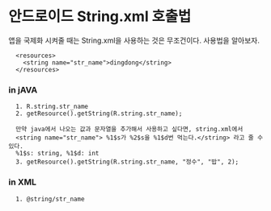 # 안드로이드 String.xml 호출법
  앱을 국제화 시켜줄 때는 String.xml을 사용하는 것은 무조건이다. 
  사용법을 알아보자.
```
  <resources>
    <string name="str_name">dingdong</string>
  </resources>
```

### in jAVA
```
  1. R.string.str_name  
  2. getResource().getString(R.string.str_name);

  만약 java에서 나오는 값과 문자열을 추가해서 사용하고 싶다면, string.xml에서
  <string name="str_name"> %1$s가 %2$s을 %1$d번 먹는다.</string> 라고 줄 수 있다.
  %1$s: string, %1$d: int
  3. getResource().getString(R.string.str_name, "정수", "밥", 2);

```
### in XML
```
  1. @string/str_name
```